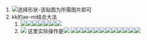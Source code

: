 1. ![](kk1/5fc07a02624c4a6e1b5c5292504e2e27.png)选择形状-该贴图为所需图片即可
2. kk的ae-mi结合大法
	1. ![](kk1/ee81aabeb337dd1ae83017bd1ff566db.png)![](kk1/e665685ba6291b27af8081264c2f5341.png)![](kk1/4e47f060ab5cb7332414bd29d582c521.png)![](kk1/4c8b7d4c554a641a0d126730394a87ce.png)![](kk1/90c5705369a169e02d15ac02c01fa8e0.png)![](kk1/8a38a422df9e9adbb09fd62591d3198f.png)![](kk1/1858b6ca77e324c4f86c30030702bb3b.png)
	2. ![](kk1/5a38c1e563b6a2f5be4fbb3f3e408402.jpg)
这里实际操作是![](kk1/f15aaac6030aadc00900b99102546069.png)
![](kk1/9e8523e3d30bfaed41fe18d88a02ba3f.png)![](kk1/9583bf82d5162776dd1250472dcf233c.png)![](kk1/14b3af6f090d703a29f4598ed6c5f33e.png)![](kk1/a32f230ac34222c9ff6a2b619a8c1cca.png)![](kk1/f7e386f4955518afcec2ff509f45b146.png)![](kk1/145692e2f9dd686d450631d75de21cdb.png)![](kk1/2224c08229503647cadc9f6523d63839.png)![](kk1/75cacfe80d326cc3bd392bda5f5125ac.png)![](kk1/9d071e92eaf5aa99e5ab16ab516da5a3.jpg)![](kk1/54d672bc2cf837a97d3244cf48d0e64f.png)![](kk1/a71fb7e335a76c3f350ab5c46715def9.png)![](kk1/af87bdb119ad04e485382ae572379fd2.png)